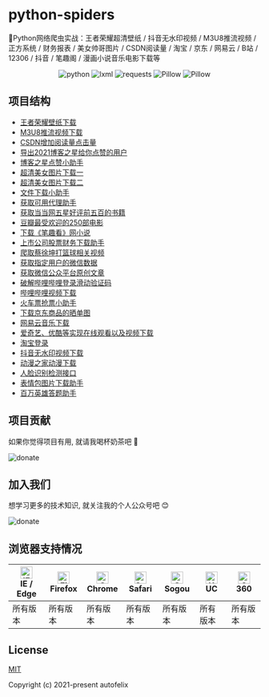 # python-spiders
🌈Python网络爬虫实战：王者荣耀超清壁纸 / 抖音无水印视频 / M3U8推流视频 / 正方系统 / 财务报表 / 美女帅哥图片 / CSDN阅读量 / 淘宝 / 京东 / 网易云 / B站 / 12306 / 抖音 / 笔趣阁 / 漫画小说音乐电影下载等

<p align="center">
  <img src="https://img.shields.io/badge/python->=3.0-ff69b4.svg" alt="python">
  <img src="https://img.shields.io/badge/lxml->=4.6.3-6bb59a.svg" alt="lxml">
  <img src="https://img.shields.io/badge/requests->=2.20.0-brightgreen.svg" alt="requests">
  <img src="https://img.shields.io/badge/Pillow->=6.2.2-blue.svg" alt="Pillow">
  <img src="https://img.shields.io/badge/beautifulsoup4->=4.6.02-e65a65.svg" alt="Pillow">
</p>

## 项目结构
- [王者荣耀壁纸下载](https://github.com/autofelix/python-spiders/blob/main/wangzhe_wallpaper/main.py)
- [M3U8推流视频下载](https://github.com/autofelix/python-spiders/blob/main/m3u8/main.py)
- [CSDN增加阅读量点击量](https://github.com/autofelix/python-spiders/blob/main/csdn/blog-click-read-num.py)
- [导出2021博客之星给你点赞的用户](https://github.com/autofelix/python-spiders/blob/main/csdn/blog-star-user.py)
- [博客之星点赞小助手](https://github.com/autofelix/python-spiders/blob/main/csdn/blog-star-like.py)
- [超清美女图片下载一](https://github.com/autofelix/python-spiders/blob/main/beauty/xiuren.py)
- [超清美女图片下载二](https://github.com/autofelix/python-spiders/blob/main/beauty/ku137.py)
- [文件下载小助手](https://github.com/autofelix/python-spiders/blob/main/downloader.py)
- [获取可用代理助手](https://github.com/autofelix/python-spiders/blob/main/proxy.py)
- [获取当当网五星好评前五百的书籍](https://github.com/autofelix/python-spiders/blob/main/dangdang_top_500.py)
- [豆瓣最受欢迎的250部电影](https://github.com/autofelix/python-spiders/blob/main/douban_top_250_movies.py)
- [下载《笔趣看》网小说](https://github.com/autofelix/python-spiders/blob/main/biqukan.py)
- [上市公司股票财务下载助手](https://github.com/autofelix/python-spiders/blob/main/financial.py)
- [爬取蔡徐坤打篮球相关视频](https://github.com/autofelix/python-spiders/blob/main/ikun_basketball.py)
- [获取指定用户的微信数据](https://github.com/autofelix/python-spiders/blob/main/wechat.py)
- [获取微信公众平台原创文章](https://github.com/autofelix/python-spiders/blob/main/wechat_public_account.py)
- [破解哔哩哔哩登录滑动验证码](https://github.com/autofelix/python-spiders/blob/main/bilibili_captcha_crack.py)
- [哔哩哔哩视频下载](https://github.com/autofelix/python-spiders/blob/main/bilibili/main.py)
- [火车票抢票小助手](https://github.com/autofelix/python-spiders/blob/main/12306_ticket.py)
- [下载京东商品的晒单图](https://github.com/autofelix/python-spiders/blob/main/jingdong/main.py)
- [网易云音乐下载](https://github.com/autofelix/python-spiders/blob/main/netease/main.py)
- [爱奇艺、优酷等实现在线观看以及视频下载](https://github.com/autofelix/python-spiders/blob/main/video_downloader/main.py)
- [淘宝登录](https://github.com/autofelix/python-spiders/blob/main/taobao/login.py)
- [抖音无水印视频下载](https://github.com/autofelix/python-spiders/blob/main/douyin/main.py)
- [动漫之家动漫下载](https://github.com/autofelix/python-spiders/blob/main/dmzj/main.py)
- [人脸识别检测接口](https://github.com/autofelix/python-spiders/blob/main/check_face/main.py)
- [表情包图片下载助手](https://github.com/autofelix/python-spiders/blob/main/biaoqingbao/main.py)
- [百万英雄答题助手](https://github.com/autofelix/python-spiders/blob/main/baiwan/main.py)

## 项目贡献

如果你觉得项目有用, 就请我喝杯奶茶吧 :tropical_drink:

![donate](https://autofelix.github.io/autofelix/u/sponsor/matrix.jpeg)

## 加入我们

想学习更多的技术知识, 就关注我的个人公众号吧 :blush:

![donate](https://autofelix.github.io/autofelix/u/attention/matrix.jpeg)

## 浏览器支持情况

| [<img src="https://autofelix.github.io/autofelix/svg/ie.svg" alt="IE / Edge" width="24px" height="24px" />](https://godban.github.io/browsers-support-badges/)</br>IE / Edge | [<img src="https://autofelix.github.io/autofelix/svg/firefox.svg" alt="Firefox" width="24px" height="24px" />](https://godban.github.io/browsers-support-badges/)</br>Firefox | [<img src="https://autofelix.github.io/autofelix/svg/chrome.svg" alt="Chrome" width="24px" height="24px" />](https://godban.github.io/browsers-support-badges/)</br>Chrome | [<img src="https://autofelix.github.io/autofelix/svg/safari.svg" alt="Safari" width="24px" height="24px" />](https://godban.github.io/browsers-support-badges/)</br>Safari | [<img src="https://autofelix.github.io/autofelix/svg/sogou.svg" alt="Sogou" width="24px" height="24px" />](https://godban.github.io/browsers-support-badges/)</br>Sogou | [<img src="https://autofelix.github.io/autofelix/svg/uc.svg" alt="UC" width="24px" height="24px" />](https://godban.github.io/browsers-support-badges/)</br>UC | [<img src="https://autofelix.github.io/autofelix/svg/360.svg" alt="360" width="24px" height="24px" />](https://godban.github.io/browsers-support-badges/)</br>360 |
| --------- | --------- | --------- | --------- | --------- | --------- | --------- |
| 所有版本 | 所有版本 | 所有版本 | 所有版本 | 所有版本 | 所有版本 | 所有版本 |

## License

[MIT](https://github.com/autofelix/python-spiders/blob/main/LICENSE)

Copyright (c) 2021-present autofelix
